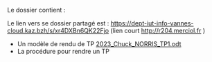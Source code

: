 Le dossier contient : 

Le lien vers se dossier partagé est : https://dept-iut-info-vannes-cloud.kaz.bzh/s/xr4DXBn6QK22Fjo (lien court http://r204.merciol.fr )

* Un modèle de rendu de TP [2023_Chuck_NORRIS_TP1.odt](http://r204.merciol.fr/download?files=2023_Chuck_NORRIS_TP1.odt)
* La procédure pour rendre un TP
